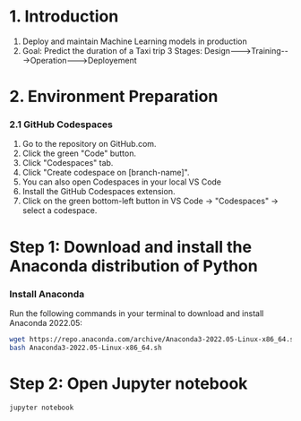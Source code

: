 # 1. Introduction
1. Deploy and maintain Machine Learning models in production
2. Goal: Predict the duration of a Taxi trip
3 Stages: Design--->Training--->Operation--->Deployement

# 2. Environment Preparation
### 2.1 GitHub Codespaces 
1. Go to the repository on GitHub.com.
2. Click the green "Code" button.
3. Click "Codespaces" tab.
4. Click "Create codespace on [branch-name]".
5. You can also open Codespaces in your local VS Code
6. Install the GitHub Codespaces extension.
7. Click on the green bottom-left button in VS Code → "Codespaces" → select a codespace.

# Step 1: Download and install the Anaconda distribution of Python
### Install Anaconda

Run the following commands in your terminal to download and install Anaconda 2022.05:

```bash
wget https://repo.anaconda.com/archive/Anaconda3-2022.05-Linux-x86_64.sh
bash Anaconda3-2022.05-Linux-x86_64.sh
```

# Step 2: Open Jupyter notebook
```bash
jupyter notebook
```

